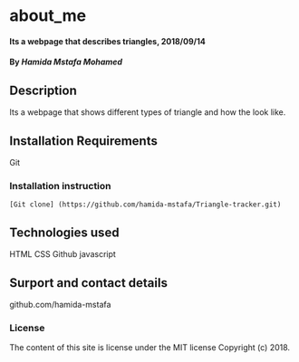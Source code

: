 # about_me
#### Its a webpage that describes triangles, 2018/09/14
#### By *Hamida Mstafa Mohamed*
## Description
Its a webpage that shows different types of triangle and how the look like.
## Installation Requirements
Git
### Installation instruction
```
[Git clone] (https://github.com/hamida-mstafa/Triangle-tracker.git)

```
## Technologies used
HTML
CSS
Github
javascript
## Surport and contact details
github.com/hamida-mstafa
### License
The content of this site is license under the MIT license
Copyright (c) 2018.
